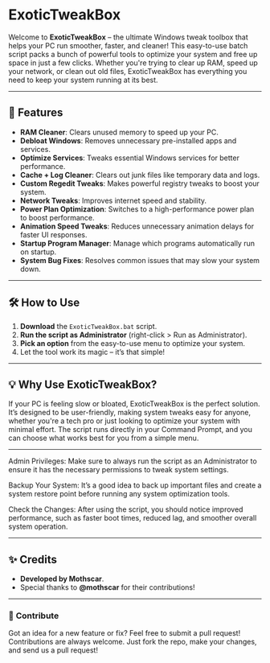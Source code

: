 # ExoticTweakBox

Welcome to **ExoticTweakBox** – the ultimate Windows tweak toolbox that helps your PC run smoother, faster, and cleaner! This easy-to-use batch script packs a bunch of powerful tools to optimize your system and free up space in just a few clicks. Whether you're trying to clear up RAM, speed up your network, or clean out old files, ExoticTweakBox has everything you need to keep your system running at its best.

---

## 🚀 **Features**
- **RAM Cleaner**: Clears unused memory to speed up your PC.
- **Debloat Windows**: Removes unnecessary pre-installed apps and services.
- **Optimize Services**: Tweaks essential Windows services for better performance.
- **Cache + Log Cleaner**: Clears out junk files like temporary data and logs.
- **Custom Regedit Tweaks**: Makes powerful registry tweaks to boost your system.
- **Network Tweaks**: Improves internet speed and stability.
- **Power Plan Optimization**: Switches to a high-performance power plan to boost performance.
- **Animation Speed Tweaks**: Reduces unnecessary animation delays for faster UI responses.
- **Startup Program Manager**: Manage which programs automatically run on startup.
- **System Bug Fixes**: Resolves common issues that may slow your system down.

---

## 🛠 **How to Use**
1. **Download** the `ExoticTweakBox.bat` script.
2. **Run the script as Administrator** (right-click > Run as Administrator).
3. **Pick an option** from the easy-to-use menu to optimize your system.
4. Let the tool work its magic – it’s that simple!

---

## 💡 **Why Use ExoticTweakBox?**
If your PC is feeling slow or bloated, ExoticTweakBox is the perfect solution. It’s designed to be user-friendly, making system tweaks easy for anyone, whether you're a tech pro or just looking to optimize your system with minimal effort. The script runs directly in your Command Prompt, and you can choose what works best for you from a simple menu.

---

Admin Privileges: Make sure to always run the script as an Administrator to ensure it has the necessary permissions to tweak system settings.

Backup Your System: It’s a good idea to back up important files and create a system restore point before running any system optimization tools.

Check the Changes: After using the script, you should notice improved performance, such as faster boot times, reduced lag, and smoother overall system operation.

---

## ✨ **Credits**
- **Developed by Mothscar**.
- Special thanks to **@mothscar** for their contributions!

---

### 🤖 **Contribute**
Got an idea for a new feature or fix? Feel free to submit a pull request! Contributions are always welcome. Just fork the repo, make your changes, and send us a pull request!
